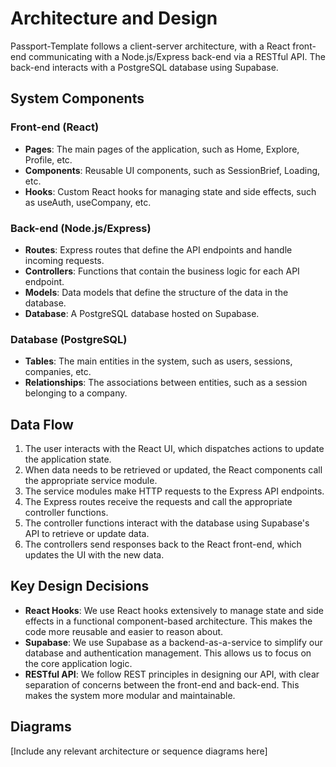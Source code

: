 # Architecture and Design

Passport-Template follows a client-server architecture, with a React front-end communicating with a Node.js/Express back-end via a RESTful API. The back-end interacts with a PostgreSQL database using Supabase.

## System Components

### Front-end (React)

- **Pages**: The main pages of the application, such as Home, Explore, Profile, etc.
- **Components**: Reusable UI components, such as SessionBrief, Loading, etc.
- **Hooks**: Custom React hooks for managing state and side effects, such as useAuth, useCompany, etc.

### Back-end (Node.js/Express)

- **Routes**: Express routes that define the API endpoints and handle incoming requests.
- **Controllers**: Functions that contain the business logic for each API endpoint.
- **Models**: Data models that define the structure of the data in the database.
- **Database**: A PostgreSQL database hosted on Supabase.

### Database (PostgreSQL)

- **Tables**: The main entities in the system, such as users, sessions, companies, etc.
- **Relationships**: The associations between entities, such as a session belonging to a company.

## Data Flow

1. The user interacts with the React UI, which dispatches actions to update the application state.
2. When data needs to be retrieved or updated, the React components call the appropriate service module.
3. The service modules make HTTP requests to the Express API endpoints.
4. The Express routes receive the requests and call the appropriate controller functions.
5. The controller functions interact with the database using Supabase's API to retrieve or update data.
6. The controllers send responses back to the React front-end, which updates the UI with the new data.

## Key Design Decisions

- **React Hooks**: We use React hooks extensively to manage state and side effects in a functional component-based architecture. This makes the code more reusable and easier to reason about.
- **Supabase**: We use Supabase as a backend-as-a-service to simplify our database and authentication management. This allows us to focus on the core application logic.
- **RESTful API**: We follow REST principles in designing our API, with clear separation of concerns between the front-end and back-end. This makes the system more modular and maintainable.

## Diagrams

[Include any relevant architecture or sequence diagrams here] 